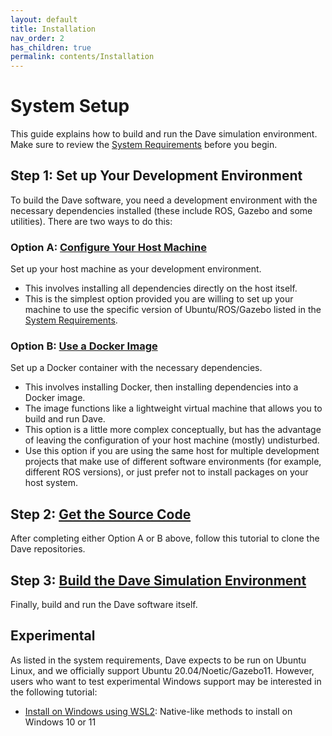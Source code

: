 ```yaml
---
layout: default
title: Installation
nav_order: 2
has_children: true
permalink: contents/Installation
---
```


# System Setup
This guide explains how to build and run the Dave simulation environment. Make sure to review the [System Requirements](installation/System-Requirements) before you begin.

## Step 1: Set up Your Development Environment
To build the Dave software, you need a development environment with the necessary dependencies installed (these include ROS, Gazebo and some utilities). There are two ways to do this:

### Option A: [Configure Your Host Machine](contents/installation/Install-Directly-on-Host)
Set up your host machine as your development environment.
* This involves installing all dependencies directly on the host itself.
* This is the simplest option provided you are willing to set up your machine to use the specific version of Ubuntu/ROS/Gazebo listed in the [System Requirements](installation/System-Requirements).

### Option B: [Use a Docker Image](contents/installation/Docker-Development-Image)
Set up a Docker container with the necessary dependencies.
* This involves installing Docker, then installing dependencies into a Docker image.
* The image functions like a lightweight virtual machine that allows you to build and run Dave.
* This option is a little more complex conceptually, but has the advantage of leaving the configuration of your host machine (mostly) undisturbed.
* Use this option if you are using the same host for multiple development projects that make use of different software environments (for example, different ROS versions), or just prefer not to install packages on your host system.

## Step 2: [Get the Source Code](contents/installation/Clone-Dave-Repositories)
After completing either Option A or B above, follow this tutorial to clone the Dave repositories.

## Step 3: [Build the Dave Simulation Environment](contents/installation/Build-Dave-Environment)
Finally, build and run the Dave software itself.

## Experimental
As listed in the system requirements, Dave expects to be run on Ubuntu Linux, and we officially support Ubuntu 20.04/Noetic/Gazebo11. However, users who want to test experimental Windows support may be interested in the following tutorial:
* [Install on Windows using WSL2](contents/installation/Install-on-Windows-using-WSL2): Native-like methods to install on Windows 10 or 11